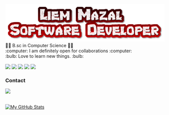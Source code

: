 
<img src="cooltext416959158319905.png" style="height: 120px;">

  <a>
👩‍🎓 B.sc in Computer Science 👩‍🎓
    </br>
:computer:	 I am definitely open for collaborations :computer:	
    </br>
:bulb:	 Love to learn new things. :bulb:	
  </br>
  </a>
  </br>
  
  <img src="https://img.shields.io/badge/HTML5-E34F26?style=for-the-badge&logo=html5&logoColor=white">
  <img src="https://img.shields.io/badge/CSS3-1572B6?style=for-the-badge&logo=css3&logoColor=white">
  <img src="https://img.shields.io/badge/JavaScript-323330?style=for-the-badge&logo=javascript&logoColor=F7DF1E">
  <img src="https://img.shields.io/badge/Java-ED8B00?style=for-the-badge&logo=java&logoColor=white">
  <img src="https://img.shields.io/badge/Node.js-339933?style=for-the-badge&logo=nodedotjs&logoColor=white">




<h3> Contact </h3>
<a href="https://www.linkedin.com/in/liem-mazal-4aa410153/">
<img src="https://img.shields.io/badge/LinkedIn-0077B5?style=for-the-badge&logo=linkedin&logoColor=white" >
</a>
</br>
</br>
  
  [![My GitHub Stats](https://github-readme-stats.vercel.app/api/?username=liem1996&count_private=true&theme=tokyonight&showicons=true)]()

  





